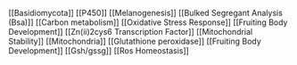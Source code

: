 [[Basidiomycota]]
[[P450]]
[[Melanogenesis]]
[[Bulked Segregant Analysis (Bsa)]]
[[Carbon metabolism]]
[[Oxidative Stress Response]]
[[Fruiting Body Development]]
[[Zn(ii)2cys6 Transcription Factor]]
[[Mitochondrial Stability]]
[[Mitochondria]]
[[Glutathione peroxidase]]
[[Fruiting Body Development]]
[[Gsh/gssg]]
[[Ros Homeostasis]]
